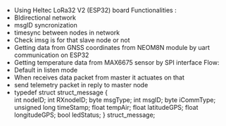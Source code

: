 * Using Heltec LoRa32 V2 (ESP32) board
Functionalities :
* BIdirectional network
* msgID syncronization
* timesync between nodes in network
* Check imsg is for that slave node or not
* Getting data from GNSS coordinates from NEOM8N module by uart communication on ESP32
* Getting temperature data from MAX6675 sensor by SPI interface
Flow:
*  Default in listen mode
*  When receives data packet from master it actuates on that
*  send telemetry packet in reply to master node
* typedef struct struct_message {   
  int nodeID;
  int RXnodeID;
  byte msgType;
  int msgID;
  byte iCommType;
  unsigned long timeStamp;
  float tempAir;
  float latitudeGPS;
  float longitudeGPS;
  bool ledStatus;
} struct_message;
